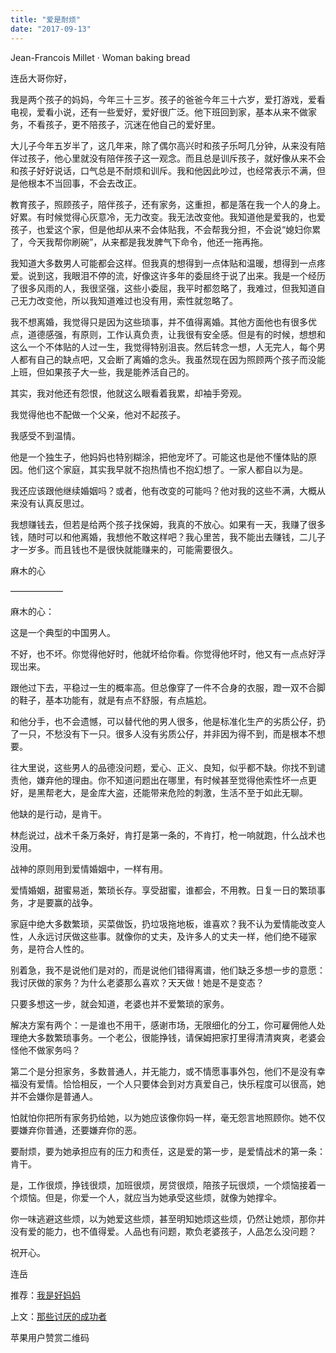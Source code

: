 ```yaml
---
title: "爱是耐烦"
date: "2017-09-13"
---
```


Jean-Francois Millet · Woman baking bread

连岳大哥你好，

我是两个孩子的妈妈，今年三十三岁。孩子的爸爸今年三十六岁，爱打游戏，爱看电视，爱看小说，还有一些爱好，爱好很广泛。他下班回到家，基本从来不做家务，不看孩子，更不陪孩子，沉迷在他自己的爱好里。

大儿子今年五岁半了，这几年来，除了偶尔高兴时和孩子乐呵几分钟，从来没有陪伴过孩子，他心里就没有陪伴孩子这一观念。而且总是训斥孩子，就好像从来不会和孩子好好说话，口气总是不耐烦和训斥。我和他因此吵过，也经常表示不满，但是他根本不当回事，不会去改正。

教育孩子，照顾孩子，陪伴孩子，还有家务，这重担，都是落在我一个人的身上。好累。有时候觉得心灰意冷，无力改变。我无法改变他。我知道他是爱我的，也爱孩子，也爱这个家，但是他却从来不会体贴我，不会帮我分担，不会说“媳妇你累了，今天我帮你刷碗”，从来都是我发脾气下命令，他还一拖再拖。

我知道大多数男人可能都会这样。但我真的想得到一点体贴和温暖，想得到一点疼爱。说到这，我眼泪不停的流，好像这许多年的委屈终于说了出来。我是一个经历了很多风雨的人，我很坚强，这些小委屈，我平时都忽略了，我难过，但我知道自己无力改变他，所以我知道难过也没有用，索性就忽略了。

我不想离婚，我觉得只是因为这些琐事，并不值得离婚。其他方面他也有很多优点，道德感强，有原则，工作认真负责，让我很有安全感。但是有的时候，想想和这么一个不体贴的人过一生，我觉得特别沮丧。然后转念一想，人无完人，每个男人都有自己的缺点吧，又会断了离婚的念头。我虽然现在因为照顾两个孩子而没能上班，但如果孩子大一些，我是能养活自己的。

其实，我对他还有怨恨，他就这么眼看着我累，却袖手旁观。

我觉得他也不配做一个父亲，他对不起孩子。

我感受不到温情。

他是一个独生子，他妈妈也特别糊涂，把他宠坏了。可能这也是他不懂体贴的原因。他们这个家庭，其实我早就不抱热情也不抱幻想了。一家人都自以为是。

我还应该跟他继续婚姻吗？或者，他有改变的可能吗？他对我的这些不满，大概从来没有认真反思过。

我想赚钱去，但若是给两个孩子找保姆，我真的不放心。如果有一天，我赚了很多钱，随时可以和他离婚，我想他不敢这样吧？我心里苦，我不能出去赚钱，二儿子才一岁多。而且钱也不是很快就能赚来的，可能需要很久。

麻木的心  

——————

麻木的心：

这是一个典型的中国男人。

不好，也不坏。你觉得他好时，他就坏给你看。你觉得他坏时，他又有一点点好浮现岀来。

跟他过下去，平稳过一生的概率高。但总像穿了一件不合身的衣服，蹬一双不合脚的鞋子，基本功能有，就是有点不舒服，有点尴尬。

和他分手，也不会遗憾，可以替代他的男人很多，他是标准化生产的劣质公仔，扔了一只，不愁没有下一只。很多人没有劣质公仔，并非因为得不到，而是根本不想要。

往大里说，这些男人的品德没问题，爱心、正义、良知，似乎都不缺。你找不到谴责他，嫌弃他的理由。你不知道问题出在哪里，有时候甚至觉得他索性坏一点更好，是黑帮老大，是金库大盗，还能带来危险的刺激，生活不至于如此无聊。

他缺的是行动，是肯干。

林彪说过，战术千条万条好，肯打是第一条的，不肯打，枪一响就跑，什么战术也没用。

战神的原则用到爱情婚姻中，一样有用。

爱情婚姻，甜蜜易逝，繁琐长存。享受甜蜜，谁都会，不用教。日复一日的繁琐事务，才是要赢的战争。

家庭中绝大多数繁琐，买菜做饭，扔垃圾拖地板，谁喜欢？我不认为爱情能改变人性，人永远讨厌做这些事。就像你的丈夫，及许多人的丈夫一样，他们绝不碰家务，是符合人性的。

别着急，我不是说他们是对的，而是说他们错得离谱，他们缺乏多想一步的意愿：我讨厌做的家务？为什么老婆那么喜欢？天天做！她是不是变态？

只要多想这一步，就会知道，老婆也并不爱繁琐的家务。

解决方案有两个：一是谁也不用干，感谢市场，无限细化的分工，你可雇佣他人处理绝大多数繁琐事务。一个老公，很能挣钱，请保姆把家打里得清清爽爽，老婆会怪他不做家务吗？

第二个是分担家务，多数普通人，并无能力，或不情愿事事外包，他们不是没有幸福没有爱情。恰恰相反，一个人只要体会到对方真爱自己，快乐程度可以很高，她并不会嫌你是普通人。

怕就怕你把所有家务扔给她，以为她应该像你妈一样，毫无怨言地照顾你。她不仅要嫌弃你普通，还要嫌弃你的恶。

要耐烦，要为她承担应有的压力和责任，这是爱的第一步，是爱情战术的第一条：肯干。

是，工作很烦，挣钱很烦，加班很烦，房贷很烦，陪孩子玩很烦，一个烦恼接着一个烦恼。但是，你爱一个人，就应当为她承受这些烦，就像为她撑伞。

你一味逃避这些烦，以为她爱这些烦，甚至明知她烦这些烦，仍然让她烦，那你并没有爱的能力，也不值得爱。人品也有问题，欺负老婆孩子，人品怎么没问题？

祝开心。

连岳

推荐：[我是好妈妈](http://mp.weixin.qq.com/s?__biz=MjM5NDU0Mjk2MQ==&mid=2651622346&idx=1&sn=aa7dba2ffe70e25d27f9b42d4bdd50a1&scene=21#wechat_redirect)

上文：[那些讨厌的成功者](http://mp.weixin.qq.com/s?__biz=MjM5NDU0Mjk2MQ==&mid=2651623494&idx=1&sn=d2dee87c896a127e2e3fc2570767ece1&chksm=bd7e14588a099d4ea5271fb6ba8eb0c50a6434e3741adc542e45b0b1db7e123c47153282735f&scene=21#wechat_redirect)

苹果用户赞赏二维码
